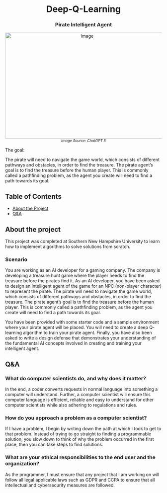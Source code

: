 <h1 align="center"> Deep-Q-Learning </h1>
<h3 align="center"> Pirate Intelligent Agent </h3>


<p align="center">
  <img width="512" height="341" alt="image" src="https://github.com/user-attachments/assets/c83e9f62-97bf-4c1d-a423-29a7fb186713" />
  <br>
  <sub><em>Image Source: ChatGPT 5</em></sub>
</p>

<p> The goal: </p>
The pirate will need to navigate the game world, which consists of different pathways and obstacles, in order to find the treasure. The pirate agent’s goal is to find the treasure before the human player. This is commonly called a pathfinding problem, as the agent you create will need to find a path towards its goal.

## Table of Contents
- [About the Project](#about-the-project)
- [Q&A](#qa)

## About the project
This project was completed at Southern New Hampshire University to learn how to implement algorithms to solve solutions from scratch.

### Scenario
You are working as an AI developer for a gaming company. The company is developing a treasure hunt game where the player needs to find the treasure before the pirates find it. As an AI developer, you have been asked to design an intelligent agent of the game for an NPC (non-player character) to represent the pirate. The pirate will need to navigate the game world, which consists of different pathways and obstacles, in order to find the treasure. The pirate agent’s goal is to find the treasure before the human player. This is commonly called a pathfinding problem, as the agent you create will need to find a path towards its goal.

You have been provided with some starter code and a sample environment where your pirate agent will be placed. You will need to create a deep Q-learning algorithm to train your pirate agent. Finally, you have also been asked to write a design defense that demonstrates your understanding of the fundamental AI concepts involved in creating and training your intelligent agent.

## Q&A
### What do computer scientists do, and why does it matter?
In the end, a coder converts requests in normal language into something a computer will understand. Further, a computer scientist will ensure this computer language is efficient, reliable and easy to understand for other computer scientists while also adhering to regulations and rules.

### How do you approach a problem as a computer scientist?
If I have a problem, I begin by writing down the path at which I took to get to that problem. Instead of trying to go straight to finding a programmable solution, you slow down to think of why the problem occurred in the first place, then you can take steps to find solutions.

### What are your ethical responsibilities to the end user and the organization?
As the programmer, I must ensure that any project that I am working on will follow all legal applicable laws such as GDPR and CCPA to ensure that all intellectual and cybersecurity measures are followed.

